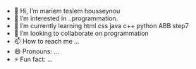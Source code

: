 - 👋 Hi, I’m mariem teslem housseynou
- 👀 I’m interested in ..programmation.
- 🌱 I’m currently learning html css java c++ python ABB step7 
- 💞️ I’m looking to collaborate on programmation
- 📫 How to reach me ...
- 😄 Pronouns: ...
- ⚡ Fun fact: ...

<!---
mariem is a ✨ special ✨ repository because its `README.md` (this file) appears on your GitHub profile.
You can click the Preview link to take a look at your changes.
--->
